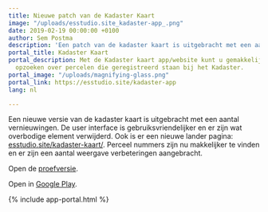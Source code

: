 ```yaml
---
title: Nieuwe patch van de Kadaster Kaart
image: "/uploads/esstudio.site_kadaster-app_.png"
date: 2019-02-19 00:00:00 +0100
author: Sem Postma
description: 'Een patch van de kadaster kaart is uitgebracht met een aantal vernieuwingen. '
portal_title: Kadaster Kaart
portal_description: Met de Kadaster kaart app/website kunt u gemakkelijk informatie
  opzoeken over percelen die geregistreerd staan bij het Kadaster.
portal_image: "/uploads/magnifying-glass.png"
portal_link: https://esstudio.site/kadaster-app
lang: nl

---
```

Een nieuwe versie van de kadaster kaart is uitgebracht met een aantal vernieuwingen. De user interface is gebruiksvriendelijker en er zijn wat overbodige element verwijderd. Ook is er een nieuwe lander pagina: [esstudio.site/kadaster-kaart/](https://esstudio.site/kadaster-kaart/ "https://esstudio.site/kadaster-kaart/"). Perceel nummers zijn nu makkelijker te vinden en er zijn een aantal weergave verbeteringen aangebracht.

Open de [proefversie](https://esstudio.site/kadaster-app/).

Open in [Google Play](https://play.google.com/store/apps/details?id=com.EchoSierraStudio.Kadaster_Kaart).

{% include app-portal.html %}